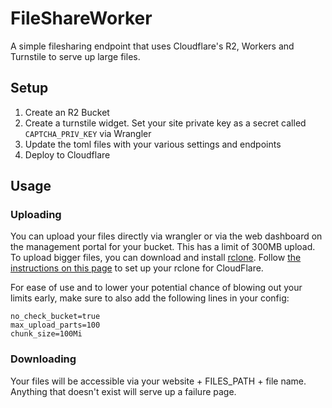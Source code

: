 # FileShareWorker

A simple filesharing endpoint that uses Cloudflare's R2, Workers and Turnstile to serve up large files.

## Setup

1. Create an R2 Bucket
2. Create a turnstile widget. Set your site private key as a secret called `CAPTCHA_PRIV_KEY` via Wrangler
3. Update the toml files with your various settings and endpoints
4. Deploy to Cloudflare

## Usage

### Uploading

You can upload your files directly via wrangler or via the web dashboard on the management portal for your bucket. This has a limit of 300MB upload.
To upload bigger files, you can download and install [rclone](https://rclone.org/install/). Follow [the instructions on this page](https://developers.cloudflare.com/r2/examples/rclone/) to set up your rclone for CloudFlare.

For ease of use and to lower your potential chance of blowing out your limits early, make sure to also add the following lines in your config:

```
no_check_bucket=true
max_upload_parts=100
chunk_size=100Mi
```

### Downloading

Your files will be accessible via your website + FILES_PATH + file name. Anything that doesn't exist will serve up a failure page.
